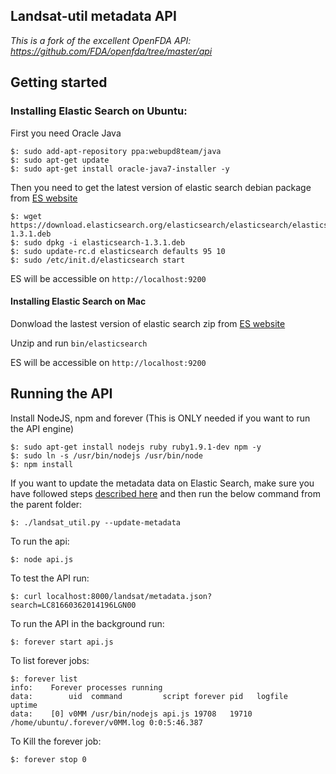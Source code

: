 ## Landsat-util metadata API

*This is a fork of the excellent OpenFDA API: https://github.com/FDA/openfda/tree/master/api*

## Getting started

### Installing Elastic Search on Ubuntu:

First you need Oracle Java

    $: sudo add-apt-repository ppa:webupd8team/java
    $: sudo apt-get update
    $: sudo apt-get install oracle-java7-installer -y

Then you need to get the latest version of elastic search debian package from [ES website](http://www.elasticsearch.org/download/)

    $: wget https://download.elasticsearch.org/elasticsearch/elasticsearch/elasticsearch-1.3.1.deb
    $: sudo dpkg -i elasticsearch-1.3.1.deb
    $: sudo update-rc.d elasticsearch defaults 95 10
    $: sudo /etc/init.d/elasticsearch start

ES will be accessible on `http://localhost:9200`

#### Installing Elastic Search on Mac

Donwload the lastest version of elastic search zip from [ES website](http://www.elasticsearch.org/download/)

Unzip and run `bin/elasticsearch`

ES will be accessible on `http://localhost:9200`

## Running the API

Install NodeJS, npm and forever (This is ONLY needed if you want to run the API engine)

    $: sudo apt-get install nodejs ruby ruby1.9.1-dev npm -y
    $: sudo ln -s /usr/bin/nodejs /usr/bin/node
    $: npm install

If you want to update the metadata data on Elastic Search, make sure you have followed steps [described here](https://github.com/developmentseed/landsat-util) and then run the below command from the parent folder:

    $: ./landsat_util.py --update-metadata

To run the api:

    $: node api.js

To test the API run:

    $: curl localhost:8000/landsat/metadata.json?search=LC81660362014196LGN00

To run the API in the background run:

    $: forever start api.js

To list forever jobs:

    $: forever list
    info:    Forever processes running
    data:        uid  command         script forever pid   logfile                        uptime
    data:    [0] v0MM /usr/bin/nodejs api.js 19708   19710 /home/ubuntu/.forever/v0MM.log 0:0:5:46.387

To Kill the forever job:

    $: forever stop 0
